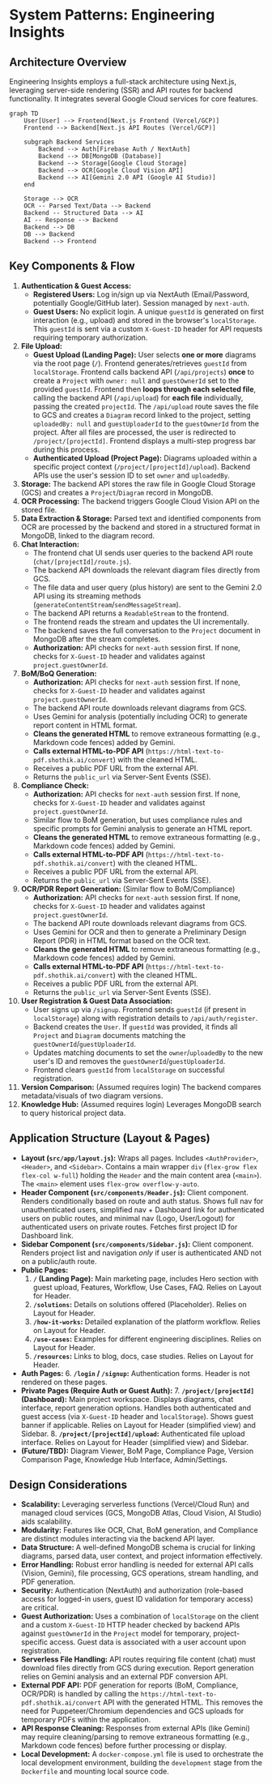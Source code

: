 # System Patterns: Engineering Insights

## Architecture Overview

Engineering Insights employs a full-stack architecture using Next.js, leveraging server-side rendering (SSR) and API routes for backend functionality. It integrates several Google Cloud services for core features.

```mermaid
graph TD
    User[User] --> Frontend[Next.js Frontend (Vercel/GCP)]
    Frontend --> Backend[Next.js API Routes (Vercel/GCP)]
    
    subgraph Backend Services
        Backend --> Auth[Firebase Auth / NextAuth]
        Backend --> DB[MongoDB (Database)]
        Backend --> Storage[Google Cloud Storage]
        Backend --> OCR[Google Cloud Vision API]
        Backend --> AI[Gemini 2.0 API (Google AI Studio)]
    end

    Storage --> OCR
    OCR -- Parsed Text/Data --> Backend
    Backend -- Structured Data --> AI
    AI -- Response --> Backend
    Backend --> DB
    DB --> Backend
    Backend --> Frontend
```

## Key Components & Flow

1.  **Authentication & Guest Access:**
    *   **Registered Users:** Log in/sign up via NextAuth (Email/Password, potentially Google/GitHub later). Session managed by `next-auth`.
    *   **Guest Users:** No explicit login. A unique `guestId` is generated on first interaction (e.g., upload) and stored in the browser's `localStorage`. This `guestId` is sent via a custom `X-Guest-ID` header for API requests requiring temporary authorization.
2.  **File Upload:**
    *   **Guest Upload (Landing Page):** User selects **one or more** diagrams via the root page (`/`). Frontend generates/retrieves `guestId` from `localStorage`. Frontend calls backend API (`/api/projects`) **once** to create a `Project` with `owner: null` and `guestOwnerId` set to the provided `guestId`. Frontend then **loops through each selected file**, calling the backend API (`/api/upload`) for **each file** individually, passing the created `projectId`. The `/api/upload` route saves the file to GCS and creates a `Diagram` record linked to the project, setting `uploadedBy: null` and `guestUploaderId` to the `guestOwnerId` from the project. After all files are processed, the user is redirected to `/project/[projectId]`. Frontend displays a multi-step progress bar during this process.
    *   **Authenticated Upload (Project Page):** Diagrams uploaded within a specific project context (`/project/[projectId]/upload`). Backend APIs use the user's session ID to set `owner` and `uploadedBy`.
3.  **Storage:** The backend API stores the raw file in Google Cloud Storage (GCS) and creates a `Project`/`Diagram` record in MongoDB.
4.  **OCR Processing:** The backend triggers Google Cloud Vision API on the stored file.
5.  **Data Extraction & Storage:** Parsed text and identified components from OCR are processed by the backend and stored in a structured format in MongoDB, linked to the diagram record.
6.  **Chat Interaction:**
    *   The frontend chat UI sends user queries to the backend API route (`chat/[projectId]/route.js`).
    *   The backend API downloads the relevant diagram files directly from GCS.
    *   The file data and user query (plus history) are sent to the Gemini 2.0 API using its streaming methods (`generateContentStream`/`sendMessageStream`).
    *   The backend API returns a `ReadableStream` to the frontend.
    *   The frontend reads the stream and updates the UI incrementally.
    *   The backend saves the full conversation to the `Project` document in MongoDB after the stream completes.
    *   **Authorization:** API checks for `next-auth` session first. If none, checks for `X-Guest-ID` header and validates against `project.guestOwnerId`.
7.  **BoM/BoQ Generation:**
    *   **Authorization:** API checks for `next-auth` session first. If none, checks for `X-Guest-ID` header and validates against `project.guestOwnerId`.
    *   The backend API route downloads relevant diagrams from GCS.
    *   Uses Gemini for analysis (potentially including OCR) to generate report content in HTML format.
    *   **Cleans the generated HTML** to remove extraneous formatting (e.g., Markdown code fences) added by Gemini.
    *   **Calls external HTML-to-PDF API** (`https://html-text-to-pdf.shothik.ai/convert`) with the cleaned HTML.
    *   Receives a public PDF URL from the external API.
    *   Returns the `public_url` via Server-Sent Events (SSE).
8.  **Compliance Check:**
    *   **Authorization:** API checks for `next-auth` session first. If none, checks for `X-Guest-ID` header and validates against `project.guestOwnerId`.
    *   Similar flow to BoM generation, but uses compliance rules and specific prompts for Gemini analysis to generate an HTML report.
    *   **Cleans the generated HTML** to remove extraneous formatting (e.g., Markdown code fences) added by Gemini.
    *   **Calls external HTML-to-PDF API** (`https://html-text-to-pdf.shothik.ai/convert`) with the cleaned HTML.
    *   Receives a public PDF URL from the external API.
    *   Returns the `public_url` via Server-Sent Events (SSE).
9.  **OCR/PDR Report Generation:** (Similar flow to BoM/Compliance)
    *   **Authorization:** API checks for `next-auth` session first. If none, checks for `X-Guest-ID` header and validates against `project.guestOwnerId`.
    *   The backend API route downloads relevant diagrams from GCS.
    *   Uses Gemini for OCR and then to generate a Preliminary Design Report (PDR) in HTML format based on the OCR text.
    *   **Cleans the generated HTML** to remove extraneous formatting (e.g., Markdown code fences) added by Gemini.
    *   **Calls external HTML-to-PDF API** (`https://html-text-to-pdf.shothik.ai/convert`) with the cleaned HTML.
    *   Receives a public PDF URL from the external API.
    *   Returns the `public_url` via Server-Sent Events (SSE).
10. **User Registration & Guest Data Association:**
    *   User signs up via `/signup`. Frontend sends `guestId` (if present in `localStorage`) along with registration details to `/api/auth/register`.
    *   Backend creates the `User`. If `guestId` was provided, it finds all `Project` and `Diagram` documents matching the `guestOwnerId`/`guestUploaderId`.
    *   Updates matching documents to set the `owner`/`uploadedBy` to the new user's ID and removes the `guestOwnerId`/`guestUploaderId`.
    *   Frontend clears `guestId` from `localStorage` on successful registration.
11. **Version Comparison:** (Assumed requires login) The backend compares metadata/visuals of two diagram versions.
12. **Knowledge Hub:** (Assumed requires login) Leverages MongoDB search to query historical project data.

## Application Structure (Layout & Pages)

-   **Layout (`src/app/layout.js`):** Wraps all pages. Includes `<AuthProvider>`, `<Header>`, and `<Sidebar>`. Contains a main wrapper `div` (`flex-grow flex flex-col w-full`) holding the `Header` and the main content area (`<main>`). The `<main>` element uses `flex-grow overflow-y-auto`.
-   **Header Component (`src/components/Header.js`):** Client component. Renders conditionally based on route and auth status. Shows full nav for unauthenticated users, simplified nav + Dashboard link for authenticated users on public routes, and minimal nav (Logo, User/Logout) for authenticated users on private routes. Fetches first project ID for Dashboard link.
-   **Sidebar Component (`src/components/Sidebar.js`):** Client component. Renders project list and navigation *only* if user is authenticated AND not on a public/auth route.
-   **Public Pages:**
    1.  **`/` (Landing Page):** Main marketing page, includes Hero section with guest upload, Features, Workflow, Use Cases, FAQ. Relies on Layout for Header.
    2.  **`/solutions`:** Details on solutions offered (Placeholder). Relies on Layout for Header.
    3.  **`/how-it-works`:** Detailed explanation of the platform workflow. Relies on Layout for Header.
    4.  **`/use-cases`:** Examples for different engineering disciplines. Relies on Layout for Header.
    5.  **`/resources`:** Links to blog, docs, case studies. Relies on Layout for Header.
-   **Auth Pages:**
    6.  **`/login` / `/signup`:** Authentication forms. Header is not rendered on these pages.
-   **Private Pages (Require Auth or Guest Auth):**
    7.  **`/project/[projectId]` (Dashboard):** Main project workspace. Displays diagrams, chat interface, report generation options. Handles both authenticated and guest access (via `X-Guest-ID` header and `localStorage`). Shows guest banner if applicable. Relies on Layout for Header (simplified view) and Sidebar.
    8.  **`/project/[projectId]/upload`:** Authenticated file upload interface. Relies on Layout for Header (simplified view) and Sidebar.
-   **(Future/TBD):** Diagram Viewer, BoM Page, Compliance Page, Version Comparison Page, Knowledge Hub Interface, Admin/Settings.

## Design Considerations

-   **Scalability:** Leveraging serverless functions (Vercel/Cloud Run) and managed cloud services (GCS, MongoDB Atlas, Cloud Vision, AI Studio) aids scalability.
-   **Modularity:** Features like OCR, Chat, BoM generation, and Compliance are distinct modules interacting via the backend API layer.
-   **Data Structure:** A well-defined MongoDB schema is crucial for linking diagrams, parsed data, user context, and project information effectively.
-   **Error Handling:** Robust error handling is needed for external API calls (Vision, Gemini), file processing, GCS operations, stream handling, and PDF generation.
-   **Security:** Authentication (NextAuth) and authorization (role-based access for logged-in users, guest ID validation for temporary access) are critical.
-   **Guest Authorization:** Uses a combination of `localStorage` on the client and a custom `X-Guest-ID` HTTP header checked by backend APIs against `guestOwnerId` in the `Project` model for temporary, project-specific access. Guest data is associated with a user account upon registration.
-   **Serverless File Handling:** API routes requiring file content (chat) must download files directly from GCS during execution. Report generation relies on Gemini analysis and an external PDF conversion API.
-   **External PDF API:** PDF generation for reports (BoM, Compliance, OCR/PDR) is handled by calling the `https://html-text-to-pdf.shothik.ai/convert` API with the generated HTML. This removes the need for Puppeteer/Chromium dependencies and GCS uploads for temporary PDFs within the application.
-   **API Response Cleaning:** Responses from external APIs (like Gemini) may require cleaning/parsing to remove extraneous formatting (e.g., Markdown code fences) before further processing or display.
-   **Local Development:** A `docker-compose.yml` file is used to orchestrate the local development environment, building the `development` stage from the `Dockerfile` and mounting local source code.
